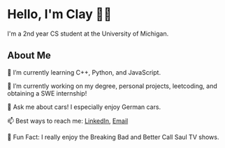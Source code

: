 # Hello, I'm Clay 👨‍💻
  I'm a 2nd year CS student at the University of Michigan.

## About Me 
  🌱 I’m currently learning C++, Python, and JavaScript.
  
  🔭 I’m currently working on my degree, personal projects, leetcoding, and obtaining a SWE internship!
  
  💬 Ask me about cars! I especially enjoy German cars.
  
  📫 Best ways to reach me: [LinkedIn](https://www.linkedin.com/in/clay-vanophem/), [Email](mailto:cvano@umich.edu)
  
  🍿 Fun Fact: I really enjoy the Breaking Bad and Better Call Saul TV shows.
<!--
- ⚡ Fun fact: ...
-->
